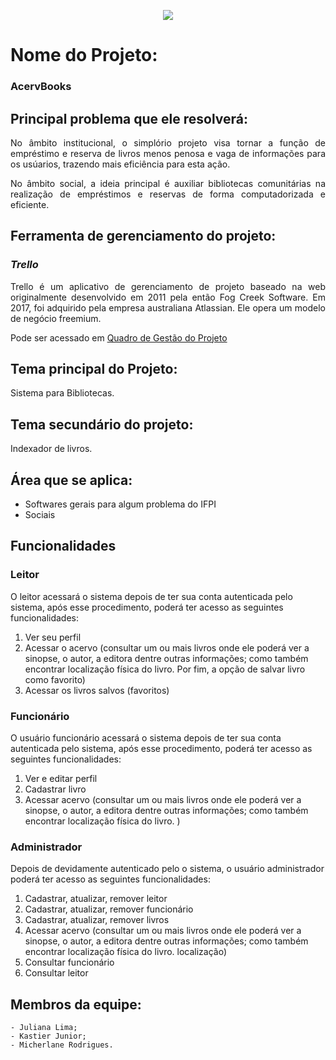 <p align="center">
   <img src="http://img.shields.io/static/v1?label=STATUS&message=EM%20DESENVOLVIMENTO&color=RED&style=for-the-badge" #vitrinedev/>
</p>

# Nome do Projeto:

### AcervBooks

## Principal problema que ele resolverá:

<p align="justify"> No âmbito institucional, o simplório projeto visa tornar a função de empréstimo e reserva 
de livros menos penosa e vaga de informações para os usúarios, trazendo mais eficiência para esta ação.</p>
<p align="justify"> No âmbito social, a ideia principal é auxiliar bibliotecas comunitárias na realização de empréstimos e reservas de forma computadorizada e eficiente.</p>


## Ferramenta de gerenciamento do projeto:

### *Trello*

<p align="justify">
Trello é um aplicativo de gerenciamento de projeto baseado na web originalmente desenvolvido em 2011 pela então Fog Creek Software. Em 2017, foi adquirido pela empresa australiana Atlassian. Ele opera um modelo de negócio freemium.
</p>
<p> Pode ser acessado em <a href="https://trello.com/b/af64KM1e/projeto-integrador">Quadro de Gestão do Projeto</a></p>
</p>

## Tema principal do Projeto:

<p> Sistema para Bibliotecas.</p>

## Tema secundário do projeto:

<p> Indexador de livros. </p>

## Área que se aplica:

<ul>
  <li> Softwares gerais para algum problema do IFPI</li>
  <li> Sociais </li>
</ul>

## Funcionalidades

### Leitor
O leitor acessará o sistema depois de ter sua conta autenticada pelo sistema, após
esse procedimento, poderá ter acesso as seguintes funcionalidades:
1. Ver seu perfil
2. Acessar o acervo (consultar um ou mais livros onde ele poderá ver a sinopse, o 
autor, a editora dentre outras informações; como também encontrar
localização física do livro. Por fim, a opção de salvar livro como favorito)
3. Acessar os livros salvos (favoritos)

### Funcionário
O usuário funcionário acessará o sistema depois de ter sua conta autenticada pelo sistema,
após esse procedimento, poderá ter acesso as seguintes funcionalidades:
1. Ver e editar perfil
2. Cadastrar livro
3. Acessar acervo (consultar um ou mais livros onde ele poderá ver a sinopse, o autor,
a editora dentre outras informações; como também encontrar localização física do
livro. )

### Administrador
Depois de devidamente autenticado pelo o sistema, o usuário administrador poderá ter
acesso as seguintes funcionalidades:
1. Cadastrar, atualizar, remover leitor
2. Cadastrar, atualizar, remover funcionário
3. Cadastrar, atualizar, remover livros
4. Acessar acervo (consultar um ou mais livros onde ele poderá ver a sinopse, o 
autor, a editora dentre outras informações; como também encontrar
localização física do livro. localização)
5. Consultar funcionário
6. Consultar leitor

## Membros da equipe:
    - Juliana Lima;
    - Kastier Junior;
    - Micherlane Rodrigues.

